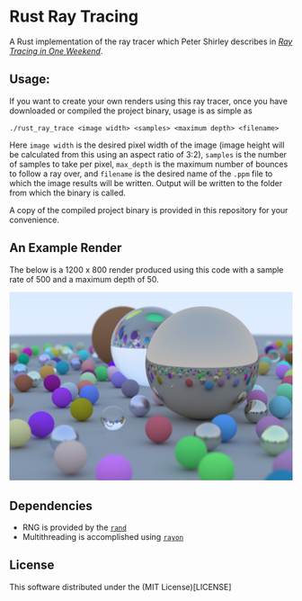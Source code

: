 # Rust Ray Tracing

A Rust implementation of the ray tracer which Peter Shirley describes in [_Ray Tracing in One Weekend_](https://raytracing.github.io/books/RayTracingInOneWeekend.html).

## Usage:
If you want to create your own renders using this ray tracer, once you have downloaded or compiled the project binary, usage is as simple as 
```console
./rust_ray_trace <image width> <samples> <maximum depth> <filename>
```
Here `image width` is the desired pixel width of the image (image height will be calculated from this using an aspect ratio of 3:2), `samples` is the number of samples to take per pixel, `max_depth` is the maximum number of bounces to follow a ray over, and `filename` is the desired name of the `.ppm` file to which the image results will be written. Output will be written to the folder from which the binary is called.

A copy of the compiled project binary is provided in this repository for your convenience.

## An Example Render
The below is a 1200 x 800 render produced using this code with a sample rate of 500 and a maximum depth of 50.

![Ray Trace Example](example_render.png)

## Dependencies
- RNG is provided by the [`rand`](https://crates.io/crates/rand)
- Multithreading is accomplished using [`rayon`](https://crates.io/crates/rayon)

## License
This software distributed under the (MIT License)[LICENSE]

